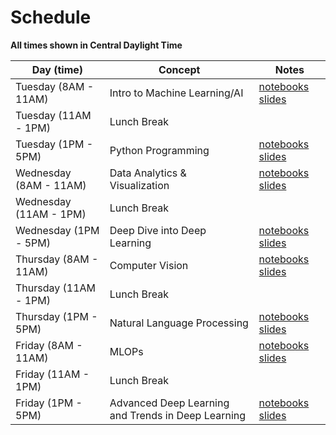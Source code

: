# Schedule

**All times shown in Central Daylight Time**

| Day (time) | Concept | Notes |
|------|---------|-------|
| Tuesday (8AM - 11AM) | Intro to Machine Learning/AI | [notebooks](https://colab.research.google.com/drive/1JxLirVyrr_yVwNjwmhBQrrKKUIdDIGPz?usp=sharing)  [slides](https://iastate.box.com/s/1hnp7cr5fq9d61zfq9bprohj5fs4lp48)|
| Tuesday (11AM - 1PM) | Lunch Break | |
| Tuesday (1PM - 5PM) | Python Programming | [notebooks]() [slides]() |
| Wednesday (8AM - 11AM) | Data Analytics & Visualization | [notebooks]()  [slides]()|
| Wednesday (11AM - 1PM) | Lunch Break | |
| Wednesday (1PM - 5PM) | Deep Dive into Deep Learning | [notebooks]() [slides]() |
| Thursday (8AM - 11AM) | Computer Vision | [notebooks]()  [slides]()|
| Thursday (11AM - 1PM) | Lunch Break | |
| Thursday (1PM - 5PM) | Natural Language Processing | [notebooks]() [slides]() |
| Friday (8AM - 11AM) | MLOPs | [notebooks]()  [slides]()|
| Friday (11AM - 1PM) | Lunch Break | |
| Friday (1PM - 5PM) | Advanced Deep Learning and Trends in Deep Learning | [notebooks]() [slides]()|
